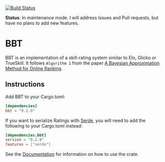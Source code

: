 [![Build Status](https://travis-ci.org/DataWraith/bbt.svg?branch=master)](https://travis-ci.org/DataWraith/bbt)

**Status**: In maintenance mode. I will address Issues and Pull requests, but have no plans to add new features.

# BBT

BBT is an implementation of a skill-rating system similar to Elo, Glicko or
TrueSkill. It follows `Algorithm 1` from the paper
[A Bayesian Approximation Method for Online Ranking][ABAMOR].

[ABAMOR]: http://jmlr.csail.mit.edu/papers/volume12/weng11a/weng11a.pdf

## Instructions

Add BBT to your Cargo.toml:

```toml
[dependencies]
bbt = "0.2.0"
```

If you want to serialize Ratings with [Serde](https://serde.rs/), you will need
to add the following to your Cargo.toml instead:

```toml
[dependencies.bbt]
version = "0.2.0"
features = ["serde"]
```

See the [Documentation](https://docs.rs/bbt/) for information on how to use the
crate.
